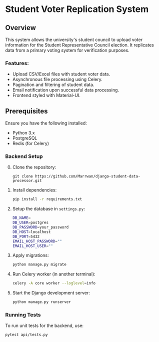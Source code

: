 # Student Voter Replication System

## Overview

This system allows the university's student council to upload voter information for the Student Representative Council election. It replicates data from a primary voting system for verification purposes.

### Features:
- Upload CSV/Excel files with student voter data.
- Asynchronous file processing using Celery.
- Pagination and filtering of student data.
- Email notification upon successful data processing.
- Frontend styled with Material-UI.

## Prerequisites

Ensure you have the following installed:
- Python 3.x
- PostgreSQL
- Redis (for Celery)

### Backend Setup

0. Clone the repository:
   ```shell
   git clone https://github.com/Marrwan/django-student-data-processor.git
   ```
1. Install dependencies:
    ```bash
    pip install -r requirements.txt
    ```

2. Setup the database in `settings.py`:
    ```bash
    DB_NAME=
    DB_USER=postgres
    DB_PASSWORD=your_password
    DB_HOST=localhost
    DB_PORT=5432
   EMAIL_HOST_PASSWORD=""
   EMAIL_HOST_USER=""
    ```

3. Apply migrations:
    ```bash
    python manage.py migrate
    ```

4. Run Celery worker (in another terminal):
    ```bash
    celery -A core worker --loglevel=info
    ```

5. Start the Django development server:
    ```bash
    python manage.py runserver
    ```

### Running Tests

To run unit tests for the backend, use:

```bash
pytest api/tests.py
